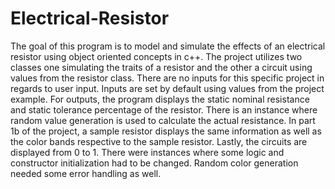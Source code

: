 # Electrical-Resistor


The goal of this program is to model and simulate the effects of an electrical resistor using object oriented concepts in c++. The project utilizes two classes one simulating the traits of a resistor and the other a circuit using values from the resistor class. There are no inputs for this specific project in regards to user input. Inputs are set by default using values from the project example. For outputs, the program displays the static nominal resistance and static tolerance percentage of the resistor. There is an instance where random value generation is used to calculate the actual resistance. In part 1b of the project, a sample resistor displays the same information as well as the color bands respective to the sample resistor. Lastly, the circuits are displayed from 0 to 1. There were instances where some logic and constructor initialization had to be changed. Random color generation needed some error handling as well.
